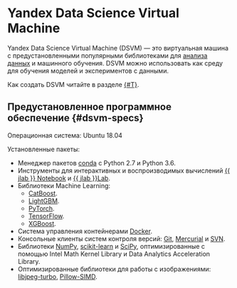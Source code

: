 # Yandex Data Science Virtual Machine

Yandex Data Science Virtual Machine (DSVM) — это виртуальная машина с предустановленными популярными библиотеками для [анализа данных](../../../glossary/data-analytics.md) и машинного обучения. DSVM можно использовать как среду для обучения моделей и экспериментов с данными.

Как создать DSVM читайте в разделе [{#T}](quickstart.md).

## Предустановленное программное обеспечение {#dsvm-specs}

Операционная система: Ubuntu 18.04

Установленные пакеты:
* Менеджер пакетов [conda](https://conda.io/docs/index.html) с Python 2.7 и Python 3.6.
* Инструменты для интерактивных и воспроизводимых вычислений [{{ jlab }} Notebook](http://jupyter.org/index.html) и [{{ jlab }}Lab](https://jupyterlab.readthedocs.io/en/stable/).
* Библиотеки Machine Learning:
  * [CatBoost](https://catboost.yandex/).
  * [LightGBM](https://github.com/Microsoft/LightGBM).
  * [PyTorch](https://pytorch.org/).
  * [TensorFlow](https://www.tensorflow.org/).
  * [XGBoost](https://xgboost.readthedocs.io/en/latest/).
* Система управления контейнерами [Docker](https://www.docker.com).
* Консольные клиенты систем контроля версий: [Git](https://git-scm.com/), [Mercurial](https://www.mercurial-scm.org/) и [SVN](https://subversion.apache.org/).
* Библиотеки [NumPy](https://anaconda.org/intel/numpy), [scikit-learn](https://anaconda.org/intel/scikit-learn) и [SciPy](https://anaconda.org/intel/scipy), оптимизированные с помощью Intel Math Kernel Library и Data Analytics Acceleration Library.
* Оптимизированные библиотеки для работы с изображениями: [libjpeg-turbo](https://libjpeg-turbo.org), [Pillow-SIMD](https://github.com/uploadcare/pillow-simd#pillow-simd).